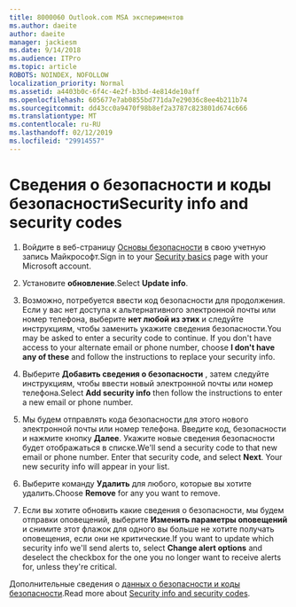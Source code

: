 ```yaml
---
title: 8000060 Outlook.com MSA экспериментов
ms.author: daeite
author: daeite
manager: jackiesm
ms.date: 9/14/2018
ms.audience: ITPro
ms.topic: article
ROBOTS: NOINDEX, NOFOLLOW
localization_priority: Normal
ms.assetid: a4403b0c-6f4c-4e2f-b3bd-4e814de10aff
ms.openlocfilehash: 605677e7ab0855bd771da7e29036c8ee4b211b74
ms.sourcegitcommit: dd43cc0a9470f98b8ef2a3787c823801d674c666
ms.translationtype: MT
ms.contentlocale: ru-RU
ms.lasthandoff: 02/12/2019
ms.locfileid: "29914557"
---
```

# <a name="security-info-and-security-codes"></a><span data-ttu-id="7c6a8-102">Сведения о безопасности и коды безопасности</span><span class="sxs-lookup"><span data-stu-id="7c6a8-102">Security info and security codes</span></span>

1. <span data-ttu-id="7c6a8-103">Войдите в веб-страницу [Основы безопасности](https://account.microsoft.com/security) в свою учетную запись Майкрософт.</span><span class="sxs-lookup"><span data-stu-id="7c6a8-103">Sign in to your [Security basics](https://account.microsoft.com/security) page with your Microsoft account.</span></span> 
    
2. <span data-ttu-id="7c6a8-104">Установите **обновление**.</span><span class="sxs-lookup"><span data-stu-id="7c6a8-104">Select **Update info**.</span></span> 
    
3. <span data-ttu-id="7c6a8-p101">Возможно, потребуется ввести код безопасности для продолжения. Если у вас нет доступа к альтернативного электронной почты или номер телефона, выберите **нет любой из этих** и следуйте инструкциям, чтобы заменить укажите сведения безопасности.</span><span class="sxs-lookup"><span data-stu-id="7c6a8-p101">You may be asked to enter a security code to continue. If you don't have access to your alternate email or phone number, choose **I don't have any of these** and follow the instructions to replace your security info.</span></span> 
    
4. <span data-ttu-id="7c6a8-107">Выберите **Добавить сведения о безопасности** , затем следуйте инструкциям, чтобы ввести новый электронной почты или номер телефона.</span><span class="sxs-lookup"><span data-stu-id="7c6a8-107">Select **Add security info** then follow the instructions to enter a new email or phone number.</span></span> 
    
5. <span data-ttu-id="7c6a8-p102">Мы будем отправлять кода безопасности для этого нового электронной почты или номер телефона. Введите код, безопасности и нажмите кнопку **Далее**. Укажите новые сведения безопасности будет отображаться в списке.</span><span class="sxs-lookup"><span data-stu-id="7c6a8-p102">We'll send a security code to that new email or phone number. Enter that security code, and select **Next**. Your new security info will appear in your list.</span></span> 
    
6. <span data-ttu-id="7c6a8-111">Выберите команду **Удалить** для любого, которые вы хотите удалить.</span><span class="sxs-lookup"><span data-stu-id="7c6a8-111">Choose **Remove** for any you want to remove.</span></span> 
    
7. <span data-ttu-id="7c6a8-112">Если вы хотите обновить какие сведения о безопасности, мы будем отправки оповещений, выберите **Изменить параметры оповещений** и снимите этот флажок для одного вы больше не хотите получать оповещения, если они не критические.</span><span class="sxs-lookup"><span data-stu-id="7c6a8-112">If you want to update which security info we'll send alerts to, select **Change alert options** and deselect the checkbox for the one you no longer want to receive alerts for, unless they're critical.</span></span> 
    
<span data-ttu-id="7c6a8-113">Дополнительные сведения о [данных о безопасности и коды безопасности](https://support.microsoft.com/help/12428/).</span><span class="sxs-lookup"><span data-stu-id="7c6a8-113">Read more about [Security info and security codes](https://support.microsoft.com/help/12428/).</span></span>
  

